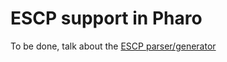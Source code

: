# ESCP support in Pharo
To be done, talk about the [ESCP parser/generator](https://github.com/juliendelplanque/ESCP)

